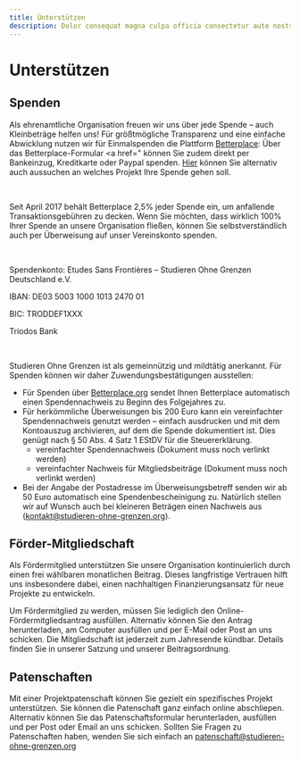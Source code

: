 ```yaml
---
title: Ünterstützen
description: Dolor consequat magna culpa officia consectetur aute nostrud excepteur in sunt sint aliqua pariatur. Irure voluptate veniam sit aliquip dolor incididunt aute Lorem quis ullamco occaecat nulla laborum id. Culpa elit Lorem cillum occaecat exercitation aliqua aliqua enim commodo velit mollit quis velit irure. Dolor Lorem exercitation nisi nisi nisi dolore esse ut aliquip duis.
---
```


# Unterstützen

## Spenden
Als ehrenamtliche Organisation freuen wir uns über jede Spende – auch Kleinbeträge helfen uns! Für größtmögliche Transparenz und eine einfache Abwicklung nutzen wir für Einmalspenden die Plattform 
<a href="betterplace.org/de/organisations/490-studieren-ohne-grenzen-deutschland-e-v">Betterplace</a>: Über das Betterplace-Formular <a href="
können Sie zudem direkt per Bankeinzug, Kreditkarte oder Paypal spenden. 
<a href="betterplace.org/de/organisations/490-studieren-ohne-grenzen-deutschland-e-v/projects">Hier</a> können Sie alternativ auch aussuchen an welches Projekt Ihre Spende gehen soll.

<br>

Seit April 2017 behält Betterplace 2,5% jeder Spende ein, um anfallende Transaktionsgebühren zu decken. Wenn Sie möchten, dass wirklich 100% Ihrer Spende an unsere Organisation fließen, können Sie selbstverständlich auch per Überweisung auf unser Vereinskonto spenden. 

<br>

Spendenkonto:
Etudes Sans Frontières – Studieren Ohne Grenzen Deutschland e.V.

IBAN: DE03 5003 1000 1013 2470 01

BIC: TRODDEF1XXX

Triodos Bank

<br>

Studieren Ohne Grenzen ist als gemeinnützig und mildtätig anerkannt. Für Spenden können wir daher Zuwendungsbestätigungen ausstellen:

- Für Spenden über
<a href="betterplace.org/de/organisations/490-studieren-ohne-grenzen-deutschland-e-v">Betterplace.org</a> sendet Ihnen Betterplace automatisch einen Spendennachweis zu Beginn des Folgejahres zu.
- Für herkömmliche Überweisungen bis 200 Euro kann ein vereinfachter Spendennachweis genutzt werden – einfach ausdrucken und mit dem Kontoauszug archivieren, auf dem die Spende dokumentiert ist. Dies genügt nach § 50 Abs. 4 Satz 1 EStDV für die Steuererklärung.
  - vereinfachter Spendennachweis (Dokument muss noch verlinkt werden)
  - vereinfachter Nachweis für Mitgliedsbeiträge (Dokument muss noch verlinkt werden)
- Bei der Angabe der Postadresse im Überweisungsbetreff senden wir ab 50 Euro automatisch eine Spendenbescheinigung zu. Natürlich stellen wir auf Wunsch auch bei kleineren Beträgen einen Nachweis aus (kontakt@studieren-ohne-grenzen.org).



## Förder-Mitgliedschaft

Als Fördermitglied unterstützen Sie unsere Organisation kontinuierlich durch einen frei wählbaren monatlichen Beitrag. Dieses langfristige Vertrauen hilft uns insbesondere dabei, einen nachhaltigen Finanzierungsansatz für neue Projekte zu entwickeln.

Um Fördermitglied zu werden, müssen Sie lediglich den Online-Fördermitgliedsantrag ausfüllen. Alternativ können Sie den Antrag herunterladen, am Computer ausfüllen und per E-Mail oder Post an uns schicken. Die Mitgliedschaft ist jederzeit zum Jahresende kündbar. Details finden Sie in unserer Satzung und unserer Beitragsordnung.



## Patenschaften

Mit einer Projektpatenschaft können Sie gezielt ein spezifisches Projekt unterstützen. Sie können die Patenschaft ganz einfach online abschliepen. Alternativ können Sie das Patenschaftsformular herunterladen, ausfüllen und per Post oder Email an uns schicken. Sollten Sie Fragen zu Patenschaften haben, wenden Sie sich einfach an patenschaft@studieren-ohne-grenzen.org
